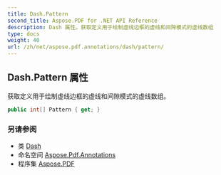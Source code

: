 ```yaml
---
title: Dash.Pattern
second_title: Aspose.PDF for .NET API Reference
description: Dash 属性。获取定义用于绘制虚线边框的虚线和间隙模式的虚线数组
type: docs
weight: 40
url: /zh/net/aspose.pdf.annotations/dash/pattern/
---
```

## Dash.Pattern 属性

获取定义用于绘制虚线边框的虚线和间隙模式的虚线数组。

```csharp
public int[] Pattern { get; }
```

### 另请参阅

* 类 [Dash](../)
* 命名空间 [Aspose.Pdf.Annotations](../../../aspose.pdf.annotations/)
* 程序集 [Aspose.PDF](../../../)